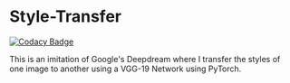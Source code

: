# Style-Transfer

[![Codacy Badge](https://api.codacy.com/project/badge/Grade/333421adf4f842f38e7771f318d470e0)](https://app.codacy.com/app/bolleyboll/Style-Transfer?utm_source=github.com&utm_medium=referral&utm_content=bolleyboll/Style-Transfer&utm_campaign=Badge_Grade_Dashboard)

This is an imitation of Google's Deepdream where I transfer the styles of one image to another using a VGG-19 Network using PyTorch.
